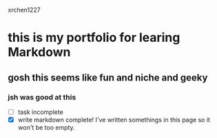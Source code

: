 xrchen1227 
# this is my portfolio for learing Markdown
## gosh this seems like fun and niche and geeky 
### jsh was good at this
- [ ] task incomplete
- [x] write markdown complete! 
I've written somethings in this page so it won't be too empty. 
